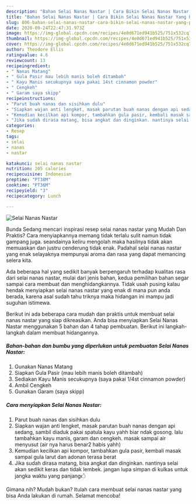 ```yaml
---
description: "Bahan Selai Nanas Nastar | Cara Bikin Selai Nanas Nastar Yang Paling Enak"
title: "Bahan Selai Nanas Nastar | Cara Bikin Selai Nanas Nastar Yang Paling Enak"
slug: 806-bahan-selai-nanas-nastar-cara-bikin-selai-nanas-nastar-yang-paling-enak
date: 2020-09-24T22:47:31.973Z
image: https://img-global.cpcdn.com/recipes/4e0d671ed941b525/751x532cq70/selai-nanas-nastar-foto-resep-utama.jpg
thumbnail: https://img-global.cpcdn.com/recipes/4e0d671ed941b525/751x532cq70/selai-nanas-nastar-foto-resep-utama.jpg
cover: https://img-global.cpcdn.com/recipes/4e0d671ed941b525/751x532cq70/selai-nanas-nastar-foto-resep-utama.jpg
author: Theodore Ellis
ratingvalue: 4.6
reviewcount: 13
recipeingredient:
- " Nanas Matang"
- " Gula Pasir mau lebih manis boleh ditambah"
- " Kayu Manis secukupnya saya pakai 14st cinnamon powder"
- " Cengkeh"
- " Garam saya skipp"
recipeinstructions:
- "Parut buah nanas dan sisihkan dulu"
- "Siapkan wajan anti lengket, masak parutan buah nanas dengan api sedang, sambil diaduk pakai spatula kayu yahh biar ndak gosong. lalu tambahkan kayu manis, garam dan cengkeh. masak sampai air menyusut (air nya harus benar2 habis yahh)"
- "Kemudian kecilkan api kompor, tambahkan gula pasir, kembali masak sampai gula larut dan adonan terasa berat"
- "Jika sudah dirasa matang, bisa angkat dan dinginkan. nantinya selai akan sedikit keras dan tidak lembek. jangan lupa simpan di kulkas untuk jangka waktu yang panjang🖒"
categories:
- Resep
tags:
- selai
- nanas
- nastar

katakunci: selai nanas nastar 
nutrition: 205 calories
recipecuisine: Indonesian
preptime: "PT38M"
cooktime: "PT36M"
recipeyield: "3"
recipecategory: Lunch

---
```



![Selai Nanas Nastar](https://img-global.cpcdn.com/recipes/4e0d671ed941b525/751x532cq70/selai-nanas-nastar-foto-resep-utama.jpg)

Bunda Sedang mencari inspirasi resep selai nanas nastar yang Mudah Dan Praktis? Cara menyiapkannya memang tidak terlalu sulit namun tidak gampang juga. seandainya keliru mengolah maka hasilnya tidak akan memuaskan dan justru cenderung tidak enak. Padahal selai nanas nastar yang enak selayaknya mempunyai aroma dan rasa yang dapat memancing selera kita.



Ada beberapa hal yang sedikit banyak berpengaruh terhadap kualitas rasa dari selai nanas nastar, mulai dari jenis bahan, kedua pemilihan bahan segar sampai cara membuat dan menghidangkannya. Tidak usah pusing kalau hendak menyiapkan selai nanas nastar yang enak di mana pun anda berada, karena asal sudah tahu triknya maka hidangan ini mampu jadi suguhan istimewa.


Berikut ini ada beberapa cara mudah dan praktis untuk membuat selai nanas nastar yang siap dikreasikan. Anda bisa menyiapkan Selai Nanas Nastar menggunakan 5 bahan dan 4 tahap pembuatan. Berikut ini langkah-langkah dalam membuat hidangannya.

<!--inarticleads1-->

##### Bahan-bahan dan bumbu yang diperlukan untuk pembuatan Selai Nanas Nastar:

1. Gunakan  Nanas Matang
1. Siapkan  Gula Pasir (mau lebih manis boleh ditambah)
1. Sediakan  Kayu Manis secukupnya (saya pakai 1/4st cinnamon powder)
1. Ambil  Cengkeh
1. Gunakan  Garam (saya skipp)




<!--inarticleads2-->

##### Cara menyiapkan Selai Nanas Nastar:

1. Parut buah nanas dan sisihkan dulu
1. Siapkan wajan anti lengket, masak parutan buah nanas dengan api sedang, sambil diaduk pakai spatula kayu yahh biar ndak gosong. lalu tambahkan kayu manis, garam dan cengkeh. masak sampai air menyusut (air nya harus benar2 habis yahh)
1. Kemudian kecilkan api kompor, tambahkan gula pasir, kembali masak sampai gula larut dan adonan terasa berat
1. Jika sudah dirasa matang, bisa angkat dan dinginkan. nantinya selai akan sedikit keras dan tidak lembek. jangan lupa simpan di kulkas untuk jangka waktu yang panjang🖒




Gimana nih? Mudah bukan? Itulah cara membuat selai nanas nastar yang bisa Anda lakukan di rumah. Selamat mencoba!
